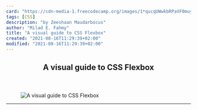 ```yaml
---
card: "https://cdn-media-1.freecodecamp.org/images/1*qucqUWwkbRPaVF0muyhN-g.png"
tags: [CSS]
description: "by Zeeshaan Maudarbocus"
author: "Milad E. Fahmy"
title: "A visual guide to CSS Flexbox"
created: "2021-08-16T11:29:39+02:00"
modified: "2021-08-16T11:29:39+02:00"
---
```

<div class="site-wrapper">
<main id="site-main" class="site-main outer">
<div class="inner">
<article class="post-full post tag-css tag-web-development tag-front-end-development tag-technology tag-design ">
<header class="post-full-header">
<h1 class="post-full-title">A visual guide to CSS Flexbox</h1>
</header>
<figure class="post-full-image">
<picture>
<source media="(max-width: 700px)" sizes="1px" srcset="data:image/gif;base64,R0lGODlhAQABAIAAAAAAAP///yH5BAEAAAAALAAAAAABAAEAAAIBRAA7 1w">
<source media="(min-width: 701px)" sizes="(max-width: 800px) 400px,
(max-width: 1170px) 700px,
1400px" srcset="https://cdn-media-1.freecodecamp.org/images/1*qucqUWwkbRPaVF0muyhN-g.png 300w,
https://cdn-media-1.freecodecamp.org/images/1*qucqUWwkbRPaVF0muyhN-g.png 600w,
https://cdn-media-1.freecodecamp.org/images/1*qucqUWwkbRPaVF0muyhN-g.png 1000w,
https://cdn-media-1.freecodecamp.org/images/1*qucqUWwkbRPaVF0muyhN-g.png 2000w">
<img onerror="this.style.display='none'" src="https://cdn-media-1.freecodecamp.org/images/1*qucqUWwkbRPaVF0muyhN-g.png" alt="A visual guide to CSS Flexbox">
</picture>
</figure>
<section class="post-full-content">
<div class="post-content medium-migrated-article">
</div>
<hr>
</section>
</article>
</div>
</main>
</div>
<!-- Google Tag Manager (noscript) -->
<!-- End Google Tag Manager (noscript) -->
